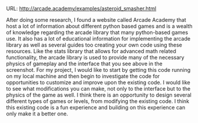 
URL: http://arcade.academy/examples/asteroid_smasher.html

After doing some research, I found a website called Arcade Academy that host a lot of information about different python based games and is a wealth of knowledge regarding the arcade library that many python-based games use. It also has a lot of educational information for implementing the arcade library as well as several guides too creating your own code using these resources. Like the stats library that allows for advanced math related functionality, the arcade library is used to provide many of the necessary physics of gameplay and the interface that you see above in the screenshot. 
	For my project, I would like to start by getting this code running on my local machine and then begin to investigate the code for opportunities to customize and improve upon the existing code. I would like to see what modifications you can make, not only to the interface but to the physics of the game as well. I think there is an opportunity to design several different types of games or levels, from modifying the existing code. I think this existing code is a fun experience and building on this experience can only make it a better one.

